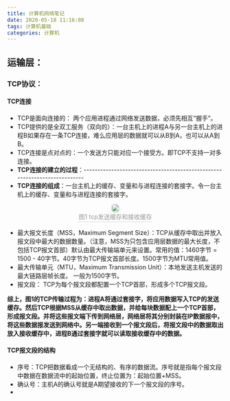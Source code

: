 ```yaml
---
title: 计算机网络笔记
date: 2020-05-18 11:16:08
tags: 计算机基础
categories: 计算机
---
```

## 运输层：
 ### TCP协议：
 #### TCP连接
* TCP是面向连接的： 两个应用进程通过网络发送数据，必须先相互“握手”。
* TCP提供的是全双工服务（双向的）：一台主机上的进程A与另一台主机上的进程B如果存在一条TCP连接，难么应用层的数据就可以从B到A，也可以从A到B。
* TCP连接是点对点的：一个发送方只能对应一个接受方。即TCP不支持一对多连接。
* **TCP连接的建立的过程**：--------------------------------------------------------------------------
* **TCP连接的组成**：一台主机上的缓存、变量和与进程连接的套接字。令一台主机上的缓存、变量和与进程连接的套接字。
<center>
    <img style="border-radius: 0.3125em;
    box-shadow: 0 2px 4px 0 rgba(34,36,38,.12),0 2px 10px 0 rgba(34,36,38,.08);" 
    src="https://img-blog.csdnimg.cn/20200429163539724.png#pic_center">
    <br>
    <div style="color:orange; border-bottom: 1px solid #d9d9d9;
    display: inline-block;
    color: #999;
    padding: 2px;">图1 tcp发送缓存和接收缓存</div>
</center>

* 最大报文长度（MSS，Maximum Segment Size）：TCP从缓存中取出并放入报文段中最大的数据数量。（注意，MSS为只包含应用层数据的最大长度，不包括TCP报文首部）默认由最大传输端单元来设置。常用的值：1460字节 = 1500 - 40字节。40字节为TCP报文首部长度。1500字节为MTU常用值。
* 最大传输单元（MTU，Maximum Transmission Unit）：本地发送主机发送的最大链路层帧长度。 一般为1500字节。
* 报文段： TCP为每个报文段都配置一个TCP首部，形成多个TCP报文段。

**综上，图1的TCP传输过程为：进程A将通过套接字，将应用数据写入TCP的发送缓存。然后TCP根据MSS从缓存中取出数据，并给每块数据配上一个TCP首部，形成报文段。并将这些报文端下传到网络层，网络层将其分别封装在IP数据报中，将这些数据报发送到网络中。另一端接收到一个报文段后，将报文段中的数据取出放入接收缓存中，进程B通过套接字就可以读取接收缓存中的数据。**
#### TCP报文段的结构
* 序号：TCP把数据看成一个无结构的、有序的数据流。序号就是指每个报文段中数据在数据流中的起始位置，终止位置为：起始位置+MSS。
* 确认号：主机A的确认号就是A期望接收的下一个报文段的序号。
* 